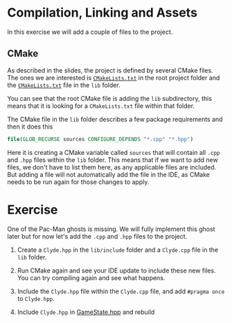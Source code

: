 # Compilation, Linking and Assets

In this exercise we will add a couple of files to the project.

## CMake

As described in the slides, the project is defined by several CMake files. The ones we are interested
is [`CMakeLists.txt`](../../../CMakeLists.txt) in the root project folder and
the [`CMakeLists.txt`](../../../lib/CMakeLists.txt) file in the `lib` folder.

You can see that the root CMake file is adding the `lib` subdirectory, this means that it is looking for
a `CMakeLists.txt` file within that folder.

The CMake file in the `lib` folder describes a few package requirements and then it does this

```cmake
file(GLOB_RECURSE sources CONFIGURE_DEPENDS "*.cpp" "*.hpp")
```

Here it is creating a CMake variable called `sources` that will contain all `.cpp` and `.hpp` files within the `lib`
folder. This means that if we want to add new files, we don't have to list them here, as any applicable files are
included. But adding a file will not automatically add the file in the IDE, as CMake needs to be run again for those
changes to apply.

# Exercise

One of the Pac-Man ghosts is missing. We will fully implement this ghost later but for now let's add the `.cpp`
and `.hpp` files to the project.

1. Create a `Clyde.hpp` in the `lib/include` folder and a `Clyde.cpp` file in the `lib` folder.

2. Run CMake again and see your IDE update to include these new files. You can try compiling again and see what happens.

3. Include the `Clyde.hpp` file within the `Clyde.cpp` file, and add `#pragma once` to `Clyde.hpp`.

4. Include `Clyde.hpp` in [GameState.hpp](../../../lib/include/GameState.hpp) and rebuild
